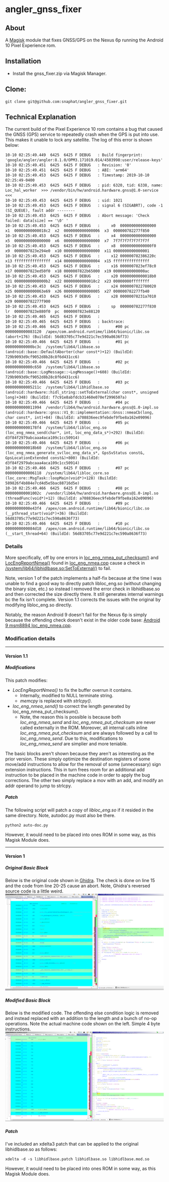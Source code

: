 ﻿# angler_gnss_fixer

## About
A [Magisk](https://magiskmanager.com) module that fixes GNSS/GPS on the Nexus 6p running the Android 10 Pixel Experience rom.
  
## Installation
  * Install the gnss_fixer.zip via Magisk Manager.
  
## Clone:
```
git clone git@github.com:snaphat/angler_gnss_fixer.git
```

## Technical Explanation
The current build of the Pixel Experience 10 rom contains a bug that caused the GNSS (GPS) service to repeatedly crash when the GPS is put into use. This makes it unable to lock any satellite. The log of this error is shown below: 
```
10-10 02:25:49.449  6425  6425 F DEBUG   : Build fingerprint: 'google/angler/angler:8.1.0/OPM3.171019.014/4503998:user/release-keys'
10-10 02:25:49.451  6425  6425 F DEBUG   : Revision: '0'
10-10 02:25:49.451  6425  6425 F DEBUG   : ABI: 'arm64'
10-10 02:25:49.453  6425  6425 F DEBUG   : Timestamp: 2019-10-10 02:25:49-0400
10-10 02:25:49.453  6425  6425 F DEBUG   : pid: 6320, tid: 6338, name: Loc_hal_worker  >>> /vendor/bin/hw/android.hardware.gnss@1.0-service <<<
10-10 02:25:49.453  6425  6425 F DEBUG   : uid: 1021
10-10 02:25:49.453  6425  6425 F DEBUG   : signal 6 (SIGABRT), code -1 (SI_QUEUE), fault addr --------
10-10 02:25:49.453  6425  6425 F DEBUG   : Abort message: 'Check failed: data[size] == '\0' '
10-10 02:25:49.453  6425  6425 F DEBUG   :     x0  0000000000000000  x1  00000000000018c2  x2  0000000000000006  x3  000000782277f850
10-10 02:25:49.453  6425  6425 F DEBUG   :     x4  0000000000000000  x5  0000000000000000  x6  0000000000000000  x7  7f7f7f7f7f7f7f7f
10-10 02:25:49.453  6425  6425 F DEBUG   :     x8  00000000000000f0  x9  0000007823e294e0  x10 0000000000000000  x11 0000000000000001
10-10 02:25:49.453  6425  6425 F DEBUG   :     x12 000000782386220c  x13 ffffffffffffffff  x14 0000000000000004  x15 ffffffffffffffff
10-10 02:25:49.453  6425  6425 F DEBUG   :     x16 0000007823ef78c0  x17 0000007823ed50f0  x18 0000007822b65000  x19 00000000000000ac
10-10 02:25:49.453  6425  6425 F DEBUG   :     x20 00000000000018b0  x21 00000000000000b2  x22 00000000000018c2  x23 00000000ffffffff
10-10 02:25:49.453  6425  6425 F DEBUG   :     x24 0000007822780020  x25 0000000000063e69  x26 0000000000000005  x27 000000782277fb40
10-10 02:25:49.453  6425  6425 F DEBUG   :     x28 00000078231a7010  x29 000000782277f900
10-10 02:25:49.453  6425  6425 F DEBUG   :     sp  000000782277f830  lr  0000007823e880f0  pc  0000007823e88120
10-10 02:25:49.465  6425  6425 F DEBUG   :
10-10 02:25:49.465  6425  6425 F DEBUG   : backtrace:
10-10 02:25:49.466  6425  6425 F DEBUG   :       #00 pc 0000000000083120  /apex/com.android.runtime/lib64/bionic/libc.so (abort+176) (BuildId: 56d83705c77e9d221c7ec590a8636f73)
10-10 02:25:49.466  6425  6425 F DEBUG   :       #01 pc 000000000000bc3c  /system/lib64/libbase.so (android::base::DefaultAborter(char const*)+12) (BuildId: 729b9093d9cf9052d8b28c8f6d431cc6)
10-10 02:25:49.466  6425  6425 F DEBUG   :       #02 pc 000000000000c650  /system/lib64/libbase.so (android::base::LogMessage::~LogMessage()+608) (BuildId: 729b9093d9cf9052d8b28c8f6d431cc6)
10-10 02:25:49.466  6425  6425 F DEBUG   :       #03 pc 000000000005211c  /system/lib64/libhidlbase.so (android::hardware::hidl_string::setToExternal(char const*, unsigned long)+348) (BuildId: f7c91e8abfdcb31460e070ef2996507a)
10-10 02:25:49.466  6425  6425 F DEBUG   :       #04 pc 0000000000011994  /vendor/lib64/hw/android.hardware.gnss@1.0-impl.so (android::hardware::gnss::V1_0::implementation::Gnss::nmeaCb(long, char const*, int)+84) (BuildId: a708836eec9febdef9fbe8a162e09096)
10-10 02:25:49.466  6425  6425 F DEBUG   :       #05 pc 00000000000178f4  /system/lib64/libloc_eng.so (loc_eng_nmea_send(char*, int, loc_eng_data_s*)+292) (BuildId: d3f84f2979abcaaa4aca109c1cc50914)
10-10 02:25:49.466  6425  6425 F DEBUG   :       #06 pc 0000000000018b60  /system/lib64/libloc_eng.so (loc_eng_nmea_generate_sv(loc_eng_data_s*, GpsSvStatus const&, GpsLocationExtended const&)+800) (BuildId: d3f84f2979abcaaa4aca109c1cc50914)
10-10 02:25:49.466  6425  6425 F DEBUG   :       #07 pc 0000000000006118  /system/lib64/libloc_core.so (loc_core::MsgTask::loopMain(void*)+128) (BuildId: 589826f4b884e7cd4d5e5bac88716d5e)
10-10 02:25:49.466  6425  6425 F DEBUG   :       #08 pc 000000000001002c  /vendor/lib64/hw/android.hardware.gnss@1.0-impl.so (threadFunc(void*)+12) (BuildId: a708836eec9febdef9fbe8a162e09096)
10-10 02:25:49.466  6425  6425 F DEBUG   :       #09 pc 00000000000e43f4  /apex/com.android.runtime/lib64/bionic/libc.so (__pthread_start(void*)+36) (BuildId: 56d83705c77e9d221c7ec590a8636f73)
10-10 02:25:49.466  6425  6425 F DEBUG   :       #10 pc 0000000000084d18  /apex/com.android.runtime/lib64/bionic/libc.so (__start_thread+64) (BuildId: 56d83705c77e9d221c7ec590a8636f73)
```

### Details

More specifically, off by one errors in [loc_eng_nmea_put_checksum()](https://github.com/z3c-pie/device_sony_msm8974-common/commit/12543c3693e3d55602e3cacbec1f80b44bb80854#diff-62d39461a97da6ab4ced4ef122957333) and [LocEngReportNmea()](https://github.com/z3c-pie/device_sony_msm8974-common/commit/6991f2087d166e0c89e4c2f4c34eb28d82d1bd74) found in [loc_eng_nmea.cpp](https://android.googlesource.com/platform/hardware/qcom/gps/+/refs/heads/android10-release/msm8994/loc_api/libloc_api_50001/loc_eng_nmea.cpp) cause a check in [/system/lib64/libhidlbase.so:SetToExternal()](https://android.googlesource.com/platform/system/libhidl/+/refs/heads/android10-release/base/HidlSupport.cpp#260) to fail. 

Note, version 1 of the patch implements a half-fix because at the time I was unable to find a good way to directly patch libloc_eng.so (without changing the binary size, etc.) so instead I removed the error check in libhidlbase.so and then corrected the size directly there. It still generates internal warnings bc the fix isn't complete. Version 1.1 corrects the issues with the original by modifying libloc_eng.so directly.

Notably, the reason Android 9 doesn't fail for the Nexus 6p is simply because the offending check doesn't exist in the older code base: [Android 9 msm8894 loc_eng_nmea.cpp](https://android.googlesource.com/platform/system/libhidl/+/refs/tags/android-9.0.0_r49/base/HidlSupport.cpp#255).

### Modification details
----
#### Version 1.1

##### Modifications
  This patch modifies:
  * *LocEngReportNmea()* to fix the buffer overrun it contains.
    * Internally, modified to NULL terminate string.
    * *memcpy* is replaced with *strlcpy()*.
  * *loc_eng_nmea_send()* to correct the length generated by loc_eng_nmea_put_checksum().
    * Note, the reason this is possible is because both *loc_eng_nmea_send* and *loc_eng_nmea_put_checksum* are never called externally in the ROM. Moreover, all internal calls inline *loc_eng_nmea_put_checksum* and are always followed by a call to *loc_eng_nmea_send*. Due to this, modifications to *loc_eng_nmea_send* are simplier and more teniable.
  
  The basic blocks aren't shown because they aren't as interesting as the prior version. These simply optimize the destination registers of some move/add instructions to allow for the removal of some (unnecessary) sign extension instructions. This in turn frees room for an additional add instruction to be placed in the machine code in order to apply the bug corrections. The other two simply replace a mov with an add, and modify an addr operand to jump to strlcpy.
    
##### Patch
The following script will patch a copy of _libloc_eng.so_ if it resided in the same directory. Note, autodoc.py must also be there.
```
python2 auto-doc.py
```
However, it would need to be placed into ones ROM in some way, as this Magisk Module does.

----

#### Version 1
##### Original Basic Block
Below is the original code shown in [Ghidra](https://ghidra-sre.org/). The check is done on line 15 and the code from line 20-25 cause an abort. Note, Ghidra's reversed source code is a little weird.
![Original Basic Block](https://github.com/snaphat/angler_gnss_fixer/blob/assets/orig.png)

##### Modified Basic Block
Below is the modified code. The offending else condition logic is removed and instead replaced with an addition to the length and a bunch of no-op operations. Note the actual machine code shown on the left. Simple 4 byte instructions.
![Modified Basic Block](https://github.com/snaphat/angler_gnss_fixer/blob/assets/mod.png)

##### Patch
I've included an xdelta3 patch that can be applied to the original libhidlbase.so as follows:
```
xdelta -d -s libhidlbase.patch libhidlbase.so libhidlbase.mod.so
```
However, it would need to be placed into ones ROM in some way, as this Magisk Module does.
